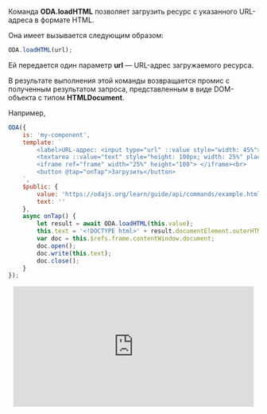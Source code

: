 Команда **ODA.loadHTML** позволяет загрузить ресурс с указанного URL-адреса в формате HTML.

Она имеет вызывается следующим образом:

```javascript
ODA.loadHTML(url);
```

Ей передается один параметр **url** — URL-адрес загружаемого ресурса.

В результате выполнения этой команды возвращается промис с полученным результатом запроса, представленным в виде DOM-объекта с типом **HTMLDocument**.

Например,

```javascript run_edit_[my-component.js]_h=150_
ODA({
    is: 'my-component',
    template: `
        <label>URL-адрес: <input type="url" ::value style="width: 45%"></label><br>
        <textarea ::value="text" style="height: 100px; width: 25%" placeholder="Результат запроса"></textarea>
        <iframe ref="frame" width="25%" height="100"> </iframe><br>
        <button @tap="onTap">Загрузить</button>
    `,
    $public: {
        value: 'https://odajs.org/learn/guide/api/commands/example.html',
        text: ''
    },
    async onTap() {
        let result = await ODA.loadHTML(this.value);
        this.text = '<!DOCTYPE html>' + result.documentElement.outerHTML;
        var doc = this.$refs.frame.contentWindow.document;
        doc.open();
        doc.write(this.text);
        doc.close();
    }
});
```

<div style="position:relative;padding-bottom:48%; margin:10px">
    <iframe src="https://www.youtube.com/embed/idYh8p8KOlU?start=0" frameborder="0" allow="accelerometer; autoplay; encrypted-media; gyroscope; picture-in-picture" allowfullscreen
    	style="position:absolute;width:100%;height:100%;"></iframe>
</div>
